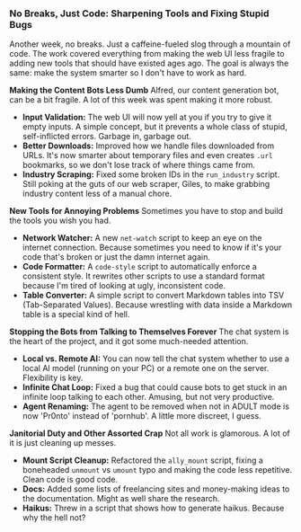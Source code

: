 ### **No Breaks, Just Code: Sharpening Tools and Fixing Stupid Bugs**

Another week, no breaks. Just a caffeine-fueled slog through a mountain of code. The work covered everything from making the web UI less fragile to adding new tools that should have existed ages ago. The goal is always the same: make the system smarter so I don't have to work as hard.

**Making the Content Bots Less Dumb**
Alfred, our content generation bot, can be a bit fragile. A lot of this week was spent making it more robust.

*   **Input Validation:** The web UI will now yell at you if you try to give it empty inputs. A simple concept, but it prevents a whole class of stupid, self-inflicted errors. Garbage in, garbage out.
*   **Better Downloads:** Improved how we handle files downloaded from URLs. It's now smarter about temporary files and even creates `.url` bookmarks, so we don't lose track of where things came from.
*   **Industry Scraping:** Fixed some broken IDs in the `run_industry` script. Still poking at the guts of our web scraper, Giles, to make grabbing industry content less of a manual chore.

**New Tools for Annoying Problems**
Sometimes you have to stop and build the tools you wish you had.

*   **Network Watcher:** A new `net-watch` script to keep an eye on the internet connection. Because sometimes you need to know if it's your code that's broken or just the damn internet again.
*   **Code Formatter:** A `code-style` script to automatically enforce a consistent style. It rewrites other scripts to use a standard format because I'm tired of looking at ugly, inconsistent code.
*   **Table Converter:** A simple script to convert Markdown tables into TSV (Tab-Separated Values). Because wrestling with data inside a Markdown table is a special kind of hell.

**Stopping the Bots from Talking to Themselves Forever**
The chat system is the heart of the project, and it got some much-needed attention.

*   **Local vs. Remote AI:** You can now tell the chat system whether to use a local AI model (running on your PC) or a remote one on the server. Flexibility is key.
*   **Infinite Chat Loop:** Fixed a bug that could cause bots to get stuck in an infinite loop talking to each other. Amusing, but not very productive.
*   **Agent Renaming:** The agent to be removed when not in ADULT mode is now 'Pr0nto' instead of 'pornhub'. A little more discreet, I guess.

**Janitorial Duty and Other Assorted Crap**
Not all work is glamorous. A lot of it is just cleaning up messes.

*   **Mount Script Cleanup:** Refactored the `ally_mount` script, fixing a boneheaded `unmount` vs `umount` typo and making the code less repetitive. Clean code is good code.
*   **Docs:** Added some lists of freelancing sites and money-making ideas to the documentation. Might as well share the research.
*   **Haikus:** Threw in a script that shows how to generate haikus. Because why the hell not?
